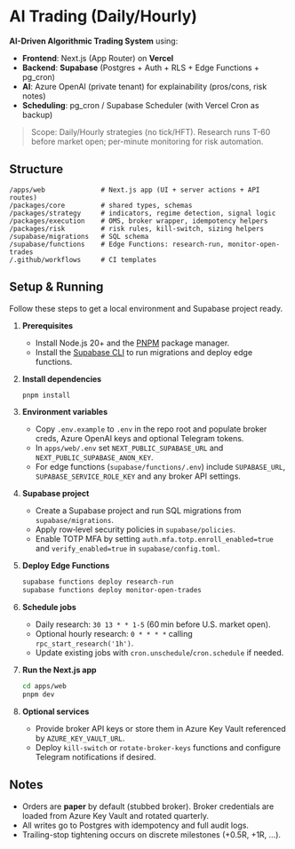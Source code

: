 # AI Trading (Daily/Hourly)

**AI-Driven Algorithmic Trading System** using:

- **Frontend**: Next.js (App Router) on **Vercel**
- **Backend**: **Supabase** (Postgres + Auth + RLS + Edge Functions + pg_cron)
- **AI**: Azure OpenAI (private tenant) for explainability (pros/cons, risk notes)
- **Scheduling**: pg_cron / Supabase Scheduler (with Vercel Cron as backup)

> Scope: Daily/Hourly strategies (no tick/HFT). Research runs T-60 before market open; per-minute monitoring for risk automation.

## Structure

```
/apps/web              # Next.js app (UI + server actions + API routes)
/packages/core         # shared types, schemas
/packages/strategy     # indicators, regime detection, signal logic
/packages/execution    # OMS, broker wrapper, idempotency helpers
/packages/risk         # risk rules, kill-switch, sizing helpers
/supabase/migrations   # SQL schema
/supabase/functions    # Edge Functions: research-run, monitor-open-trades
/.github/workflows     # CI templates
```

## Setup & Running

Follow these steps to get a local environment and Supabase project ready.

1. **Prerequisites**
   - Install Node.js 20+ and the [PNPM](https://pnpm.io/) package manager.
   - Install the [Supabase CLI](https://supabase.com/docs/guides/cli) to run migrations and deploy edge functions.

2. **Install dependencies**
   ```bash
   pnpm install
   ```

3. **Environment variables**
   - Copy `.env.example` to `.env` in the repo root and populate broker creds, Azure OpenAI keys and optional Telegram tokens.
   - In `apps/web/.env` set `NEXT_PUBLIC_SUPABASE_URL` and `NEXT_PUBLIC_SUPABASE_ANON_KEY`.
   - For edge functions (`supabase/functions/.env`) include `SUPABASE_URL`, `SUPABASE_SERVICE_ROLE_KEY` and any broker API settings.

4. **Supabase project**
   - Create a Supabase project and run SQL migrations from `supabase/migrations`.
   - Apply row‑level security policies in `supabase/policies`.
   - Enable TOTP MFA by setting `auth.mfa.totp.enroll_enabled=true` and `verify_enabled=true` in `supabase/config.toml`.

5. **Deploy Edge Functions**
   ```bash
   supabase functions deploy research-run
   supabase functions deploy monitor-open-trades
   ```

6. **Schedule jobs**
   - Daily research: `30 13 * * 1-5` (60 min before U.S. market open).
   - Optional hourly research: `0 * * * *` calling `rpc_start_research('1h')`.
   - Update existing jobs with `cron.unschedule`/`cron.schedule` if needed.

7. **Run the Next.js app**
   ```bash
   cd apps/web
   pnpm dev
   ```

8. **Optional services**
   - Provide broker API keys or store them in Azure Key Vault referenced by `AZURE_KEY_VAULT_URL`.
   - Deploy `kill-switch` or `rotate-broker-keys` functions and configure Telegram notifications if desired.

## Notes
- Orders are **paper** by default (stubbed broker). Broker credentials are loaded from Azure Key Vault and rotated quarterly.
- All writes go to Postgres with idempotency and full audit logs.
- Trailing-stop tightening occurs on discrete milestones (+0.5R, +1R, …).
